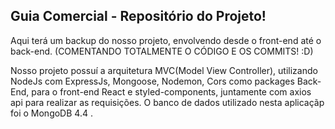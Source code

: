 ## Guia Comercial - Repositório do Projeto!

Aqui terá um backup do nosso projeto, envolvendo desde o front-end até o back-end. (COMENTANDO TOTALMENTE O CÓDIGO E OS COMMITS! :D)

Nosso projeto possuí a arquitetura MVC(Model View Controller), utilizando NodeJs com ExpressJs, Mongoose, Nodemon, Cors como packages Back-End, para o front-end React e styled-components, juntamente com axios api para realizar as requisições. O banco de dados utilizado nesta aplicaçãp foi o MongoDB 4.4 .

#
